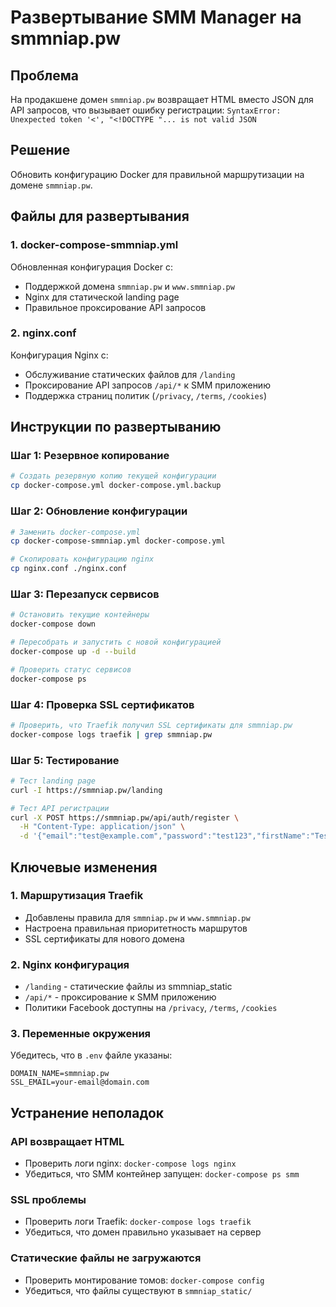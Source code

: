 # Развертывание SMM Manager на smmniap.pw

## Проблема
На продакшене домен `smmniap.pw` возвращает HTML вместо JSON для API запросов, что вызывает ошибку регистрации: `SyntaxError: Unexpected token '<', "<!DOCTYPE "... is not valid JSON`

## Решение
Обновить конфигурацию Docker для правильной маршрутизации на домене `smmniap.pw`.

## Файлы для развертывания

### 1. docker-compose-smmniap.yml
Обновленная конфигурация Docker с:
- Поддержкой домена `smmniap.pw` и `www.smmniap.pw`
- Nginx для статической landing page
- Правильное проксирование API запросов

### 2. nginx.conf
Конфигурация Nginx с:
- Обслуживание статических файлов для `/landing`
- Проксирование API запросов `/api/*` к SMM приложению
- Поддержка страниц политик (`/privacy`, `/terms`, `/cookies`)

## Инструкции по развертыванию

### Шаг 1: Резервное копирование
```bash
# Создать резервную копию текущей конфигурации
cp docker-compose.yml docker-compose.yml.backup
```

### Шаг 2: Обновление конфигурации
```bash
# Заменить docker-compose.yml
cp docker-compose-smmniap.yml docker-compose.yml

# Скопировать конфигурацию nginx
cp nginx.conf ./nginx.conf
```

### Шаг 3: Перезапуск сервисов
```bash
# Остановить текущие контейнеры
docker-compose down

# Пересобрать и запустить с новой конфигурацией
docker-compose up -d --build

# Проверить статус сервисов
docker-compose ps
```

### Шаг 4: Проверка SSL сертификатов
```bash
# Проверить, что Traefik получил SSL сертификаты для smmniap.pw
docker-compose logs traefik | grep smmniap.pw
```

### Шаг 5: Тестирование
```bash
# Тест landing page
curl -I https://smmniap.pw/landing

# Тест API регистрации
curl -X POST https://smmniap.pw/api/auth/register \
  -H "Content-Type: application/json" \
  -d '{"email":"test@example.com","password":"test123","firstName":"Test","lastName":"User"}'
```

## Ключевые изменения

### 1. Маршрутизация Traefik
- Добавлены правила для `smmniap.pw` и `www.smmniap.pw`
- Настроена правильная приоритетность маршрутов
- SSL сертификаты для нового домена

### 2. Nginx конфигурация
- `/landing` - статические файлы из smmniap_static
- `/api/*` - проксирование к SMM приложению
- Политики Facebook доступны на `/privacy`, `/terms`, `/cookies`

### 3. Переменные окружения
Убедитесь, что в `.env` файле указаны:
```env
DOMAIN_NAME=smmniap.pw
SSL_EMAIL=your-email@domain.com
```

## Устранение неполадок

### API возвращает HTML
- Проверить логи nginx: `docker-compose logs nginx`
- Убедиться, что SMM контейнер запущен: `docker-compose ps smm`

### SSL проблемы
- Проверить логи Traefik: `docker-compose logs traefik`
- Убедиться, что домен правильно указывает на сервер

### Статические файлы не загружаются
- Проверить монтирование томов: `docker-compose config`
- Убедиться, что файлы существуют в `smmniap_static/`